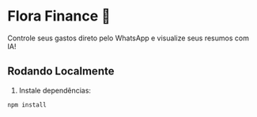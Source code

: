 # Flora Finance 🌱

Controle seus gastos direto pelo WhatsApp e visualize seus resumos com IA!

## Rodando Localmente

1. Instale dependências:

```bash
npm install
```
